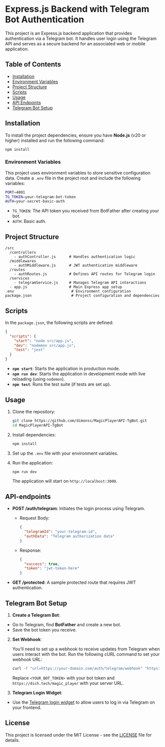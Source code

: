 
# Express.js Backend with Telegram Bot Authentication

This project is an Express.js backend application that provides authentication via a Telegram bot. It handles user login using the Telegram API and serves as a secure backend for an associated web or mobile application.

## Table of Contents

- [Installation](#installation)
- [Environment Variables](#environment-variables)
- [Project Structure](#project-structure)
- [Scripts](#scripts)
- [Usage](#usage)
- [API Endpoints](#api-endpoints)
- [Telegram Bot Setup](#telegram-bot-setup)

## Installation

To install the project dependencies, ensure you have **Node.js** (v20 or higher) installed and run the following command:

```bash
npm install
```

### Environment Variables

This project uses environment variables to store sensitive configuration data. Create a `.env` file in the project root and include the following variables:

```bash
PORT=4001
TG_TOKEN=your-telegram-bot-token
AUTH=your-secret-basic-auth
```

- `TG_TOKEN`: The API token you received from BotFather after creating your bot.
- `AUTH`: Basic auth.

## Project Structure

```
/src
  /controllers
    - authController.js      # Handles authentication logic
  /middlewares
    - authMiddleware.js      # JWT authentication middleware
  /routes
    - authRoutes.js          # Defines API routes for Telegram login
  /services
    - telegramService.js     # Manages Telegram API interactions
  - app.js                   # Main Express app setup
.env                          # Environment configuration
package.json                  # Project configuration and dependencies
```

## Scripts

In the `package.json`, the following scripts are defined:

```json
{
  "scripts": {
    "start": "node src/app.js",
    "dev": "nodemon src/app.js",
    "test": "jest"
  }
}
```

- **`npm start`**: Starts the application in production mode.
- **`npm run dev`**: Starts the application in development mode with live reloading (using `nodemon`).
- **`npm test`**: Runs the test suite (if tests are set up).

## Usage

1. Clone the repository:

   ```bash
   git clone https://github.com/dimonss/MagicPlayerAPI-TgBot.git
   cd MagicPlayerAPI-TgBot
   ```

2. Install dependencies:

   ```bash
   npm install
   ```

3. Set up the `.env` file with your environment variables.

4. Run the application:

   ```bash
   npm run dev
   ```

   The application will start on `http://localhost:3000`.

## API-endpoints

- **POST /auth/telegram**: Initiates the login process using Telegram.
  - Request Body:
    ```json
    {
      "telegramId": "your-telegram-id",
      "authData": "Telegram authorization data"
    }
    ```

  - Response:
    ```json
    {
      "success": true,
      "token": "jwt-token-here"
    }
    ```

- **GET /protected**: A sample protected route that requires JWT authentication.

## Telegram Bot Setup

1. **Create a Telegram Bot**:

  - Go to Telegram, find **BotFather** and create a new bot.
  - Save the bot token you receive.

2. **Set Webhook**:

   You'll need to set up a webhook to receive updates from Telegram when users interact with the bot. Run the following cURL command to set your webhook URL:

   ```bash
   curl -F "url=https://your-domain.com/auth/telegram/webhook" "https://api.telegram.org/bot<YOUR_BOT_TOKEN>/setWebhook"
   ```

   Replace `<YOUR_BOT_TOKEN>` with your bot token and `https://dich.tech/magic_player` with your server URL.

3. **Telegram Login Widget**:

  - Use the [Telegram login widget](https://core.telegram.org/widgets/login) to allow users to log in via Telegram on your frontend.

## License

This project is licensed under the MIT License - see the [LICENSE](LICENSE) file for details.

